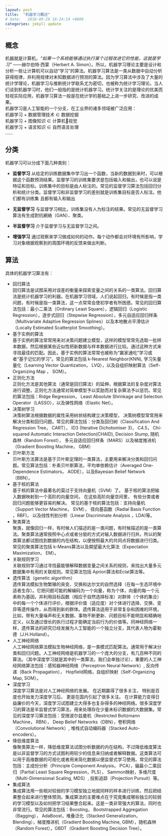 ```yaml
---
layout: post
title:  "机器学习概述"
# date:   2018-09-29 18:24:14 +0800
categories: jekyll update
---
```

## 概念
机器就是计算机，*“如果一个系统能够通过执行某个过程改进它的性能，这就是学习”* ——赫尔伯特·西蒙（Herbert A. Simon）。所以，机器学习理论主要是设计和分析一些让计算机可以自动“学习”的算法。机器学习算法是一类从数据中自动分析获得规律，并利用规律对未知数据进行预测的算法。因为学习算法中涉及了大量的统计学理论，机器学习与推断统计学联系尤为密切，也被称为统计学习理论。当人们谈到机器学习时，他们一般指的是统计机器学习。统计学关注的是理论的优美而轻视实际应用，机器学习算法一般是在统计学的基础之上进一步研究、改进的成果。  
机器学习是人工智能的一个分支，在工业界的诸多领域被广泛应用：  
机器学习 + 数据管理技术 ∈ 数据挖掘  
机器学习 + 图像知识 ∈ 计算机视觉  
机器学习 + 语言知识 ∈ 自然语言处理  
……

## 分类
机器学习可以分成下面几种类别：

- **监督学习** 从给定的训练数据集中学习出一个函数，当新的数据到来时，可以根据这个函数预测结果。监督学习的训练集要求是包括输入和输出，也可以说是特征和目标。训练集中的目标是由人标注的。常见的监督学习算法包括回归分析和统计分类。监督学习和非监督学习的差别就是训练集目标是否人标注。他们都有训练集 且都有输入和输出

- **无监督学习** 与监督学习相比，训练集没有人为标注的结果。常见的无监督学习算法有生成對抗網絡（GAN）、聚类。
- **半监督学习** 介于监督学习与无监督学习之间。
- **增强学习** 通过观察来学习做成如何的动作。每个动作都会对环境有所影响，学习对象根据观察到的周围环境的反馈来做出判断。

## 算法
具体的机器学习算法有：
- 回归算法  
回归算法是试图采用对误差的衡量来探索变量之间的关系的一类算法。回归算法是统计机器学习的利器。在机器学习领域，人们说起回归，有时候是指一类问题，有时候是指一类算法，这一点常常会使初学者有所困惑。常见的回归算法包括：最小二乘法（Ordinary Least Square），逻辑回归（Logistic Regression），逐步式回归（Stepwise Regression），多元自适应回归样条（Multivariate Adaptive Regression Splines）以及本地散点平滑估计（Locally Estimated Scatterplot Smoothing）。
- 基于实例的算法  
基于实例的算法常常用来对决策问题建立模型，这样的模型常常先选取一批样本数据，然后根据某些近似性把新数据与样本数据进行比较。通过这种方式来寻找最佳的匹配。因此，基于实例的算法常常也被称为“赢家通吃”学习或者“基于记忆的学习”。常见的算法包括 k-Nearest Neighbor(KNN), 学习矢量量化（Learning Vector Quantization， LVQ），以及自组织映射算法（Self-Organizing Map ， SOM）。
- 正则化方法  
正则化方法是其他算法（通常是回归算法）的延伸，根据算法的复杂度对算法进行调整。正则化方法通常对简单模型予以奖励而对复杂算法予以惩罚。常见的算法包括：Ridge Regression， Least Absolute Shrinkage and Selection Operator（LASSO），以及弹性网络（Elastic Net）。
- 决策树学习  
决策树算法根据数据的属性采用树状结构建立决策模型， 决策树模型常常用来解决分类和回归问题。常见的算法包括：分类及回归树（Classification And Regression Tree， CART）， ID3 (Iterative Dichotomiser 3)， C4.5， Chi-squared Automatic Interaction Detection(CHAID), Decision Stump, 随机森林（Random Forest）， 多元自适应回归样条（MARS）以及梯度推进机（Gradient Boosting Machine， GBM）  
- 贝叶斯方法    
贝叶斯方法算法是基于贝叶斯定理的一类算法，主要用来解决分类和回归问题。常见算法包括：朴素贝叶斯算法，平均单依赖估计（Averaged One-Dependence Estimators， AODE），以及Bayesian Belief Network（BBN）。
- 基于核的算法  
基于核的算法中最著名的莫过于支持向量机（SVM）了。 基于核的算法把输入数据映射到一个高阶的向量空间， 在这些高阶向量空间里， 有些分类或者回归问题能够更容易的解决。 常见的基于核的算法包括：支持向量机（Support Vector Machine， SVM）， 径向基函数（Radial Basis Function ，RBF)， 以及线性判别分析（Linear Discriminate Analysis ，LDA)等。
- 聚类算法  
聚类，就像回归一样，有时候人们描述的是一类问题，有时候描述的是一类算法。聚类算法通常按照中心点或者分层的方式对输入数据进行归并。所以的聚类算法都试图找到数据的内在结构，以便按照最大的共同点将数据进行归类。常见的聚类算法包括 k-Means算法以及期望最大化算法（Expectation Maximization， EM）。
- 关联规则学习  
关联规则学习通过寻找最能够解释数据变量之间关系的规则，来找出大量多元数据集中有用的关联规则。常见算法包括 Apriori算法和Eclat算法等。
- 遗传算法（genetic algorithm）  
遗传算法模拟生物繁殖的突变、交换和达尔文的自然选择（在每一生态环境中适者生存）。它把问题可能的解编码为一个向量，称为个体，向量的每一个元素称为基因，并利用目标函数（相应于自然选择标准）对群体（个体的集合）中的每一个个体进行评价，根据评价值（适应度）对个体进行选择、交换、变异等遗传操作，从而得到新的群体。遗传算法适用于非常复杂和困难的环境，比如，带有大量噪声和无关数据、事物不断更新、问题目标不能明显和精确地定义，以及通过很长的执行过程才能确定当前行为的价值等。同神经网络一样，遗传算法的研究已经发展为人工智能的一个独立分支，其代表人物为霍勒德（J.H.Holland）。
- 人工神经网络  
人工神经网络算法模拟生物神经网络，是一类模式匹配算法。通常用于解决分类和回归问题。人工神经网络是机器学习的一个庞大的分支，有几百种不同的算法。（其中深度学习就是其中的一类算法，我们会单独讨论），重要的人工神经网络算法包括：感知器神经网络（Perceptron Neural Network）, 反向传递（Back Propagation）， Hopfield网络，自组织映射（Self-Organizing Map, SOM）。
- 深度学习  
深度学习算法是对人工神经网络的发展。 在近期赢得了很多关注， 特别是百度也开始发力深度学习后， 更是在国内引起了很多关注。   在计算能力变得日益廉价的今天，深度学习试图建立大得多也复杂得多的神经网络。很多深度学习的算法是半监督式学习算法，用来处理存在少量未标识数据的大数据集。常见的深度学习算法包括：受限波尔兹曼机（Restricted Boltzmann Machine， RBN）， Deep Belief Networks（DBN），卷积网络（Convolutional Network）, 堆栈式自动编码器（Stacked Auto-encoders）。
- 降低维度算法  
像聚类算法一样，降低维度算法试图分析数据的内在结构，不过降低维度算法是以非监督学习的方式试图利用较少的信息来归纳或者解释数据。这类算法可以用于高维数据的可视化或者用来简化数据以便监督式学习使用。常见的算法包括：主成份分析（Principle Component Analysis， PCA），偏最小二乘回归（Partial Least Square Regression，PLS）， Sammon映射，多维尺度（Multi-Dimensional Scaling, MDS）,  投影追踪（Projection Pursuit）等。
- 集成算法  
集成算法用一些相对较弱的学习模型独立地就同样的样本进行训练，然后把结果整合起来进行整体预测。集成算法的主要难点在于究竟集成哪些独立的较弱的学习模型以及如何把学习结果整合起来。这是一类非常强大的算法，同时也非常流行。常见的算法包括：Boosting， Bootstrapped Aggregation（Bagging）， AdaBoost，堆叠泛化（Stacked Generalization， Blending），梯度推进机（Gradient Boosting Machine, GBM），随机森林（Random Forest），GBDT（Gradient Boosting Decision Tree）。




